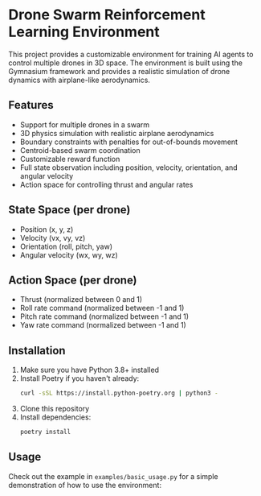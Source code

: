 # Drone Swarm Reinforcement Learning Environment

This project provides a customizable environment for training AI agents to control multiple drones in 3D space. The environment is built using the Gymnasium framework and provides a realistic simulation of drone dynamics with airplane-like aerodynamics.

## Features

- Support for multiple drones in a swarm
- 3D physics simulation with realistic airplane aerodynamics
- Boundary constraints with penalties for out-of-bounds movement
- Centroid-based swarm coordination
- Customizable reward function
- Full state observation including position, velocity, orientation, and angular velocity
- Action space for controlling thrust and angular rates

## State Space (per drone)

- Position (x, y, z)
- Velocity (vx, vy, vz)
- Orientation (roll, pitch, yaw)
- Angular velocity (wx, wy, wz)

## Action Space (per drone)

- Thrust (normalized between 0 and 1)
- Roll rate command (normalized between -1 and 1)
- Pitch rate command (normalized between -1 and 1)
- Yaw rate command (normalized between -1 and 1)

## Installation

1. Make sure you have Python 3.8+ installed
2. Install Poetry if you haven't already:
   ```bash
   curl -sSL https://install.python-poetry.org | python3 -
   ```
3. Clone this repository
4. Install dependencies:
   ```bash
   poetry install
   ```

## Usage

Check out the example in `examples/basic_usage.py` for a simple demonstration of how to use the environment:
